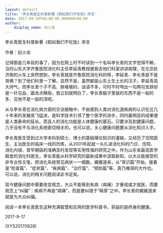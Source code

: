 ```yaml
---
layout: default
title: '李长青医生科普新著《假如我们不吃饭》序言'
date: 2017-09-28T00:00:00.000000+08:00
author:
    display_name: 纪小龙
---
```


李长青医生科普新著《假如我们不吃饭》序言

作者：纪小龙

记得那是几年前的事了，因为在网上时不时读到一个名叫李长青的文字觉得不赖，当时山东大学齐鲁医院消化科主任李延青教授邀我去他们科室讲讲病理，在北京赴济南的火车上突然想到，李长青就是齐鲁医院消化科的呀，李延青、李长青是不是哥俩？到了他们科里一了解，显然不是，虽然都是山东土生土长的汉子，李延青高大帅气，而李长青个子不高、胖墩墩的，话语不多，可时不时甩出一句两句言辞却是一针见血、画龙点睛般，我立刻就明白了，李长青脑子里装的东西不是一般的多、见地不是一般的深呢。

从与李长青在消化病方面的交谈接触中，不由感到人类对消化道疾病的认识在近几十年来的发展突飞猛进，是科学技术引领了整个医学的进步，同时最明显的成果便是人类寿命的延长。而且人的消化功能是人体健康的基石。只要涉及到健康问题，几乎没有不与消化系统密切相关的。也可以说，关心健康问题要从消化知识入手。

李长青医生受到过大学本科到硕士、博士的基础理论知识的灌输，又经历了住院医生、主治医生的临床一线的历练，从2001年起就一头扎进消化科的门诊、住院、消化内镜、胃早期癌的准确及时发现等实用性强的研究之中。作为山东省最高医学殿堂的消化科医生，李长青能从科学研究的最新成果中汲取新知，以大众能接受的非专业性文笔，把消化系统常见病状一一细数，娓娓道来，从“常识篇”开始，接着是“检查篇”、“症状篇”、“疾病篇”、“治疗篇”、“预防篇”等，真乃难得的大作也。可以说，消化的相关问题阅读此书足矣。

现今健康问题中需要改变观念，大众不能等到有病（病痛）才重视或才就医，而要观念上“纠偏”：疾病不再是“病痛”，而是要纠错于“萌芽”之中。李长青的娓娓道来就是为大众纠偏。

阅读一本李长青医生这种充满智慧和实用的医学科普书，获益的是终身的健康。

2017-9-17

(XYS20170928)

